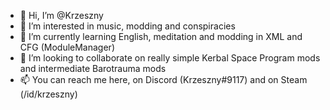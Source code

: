 - 👋 Hi, I’m @Krzeszny
- 👀 I’m interested in music, modding and conspiracies
- 🌱 I’m currently learning English, meditation and modding in XML and CFG (ModuleManager)
- 💞️ I’m looking to collaborate on really simple Kerbal Space Program mods and intermediate Barotrauma mods
- 📫 You can reach me here, on Discord (Krzeszny#9117) and on Steam (/id/krzeszny)
